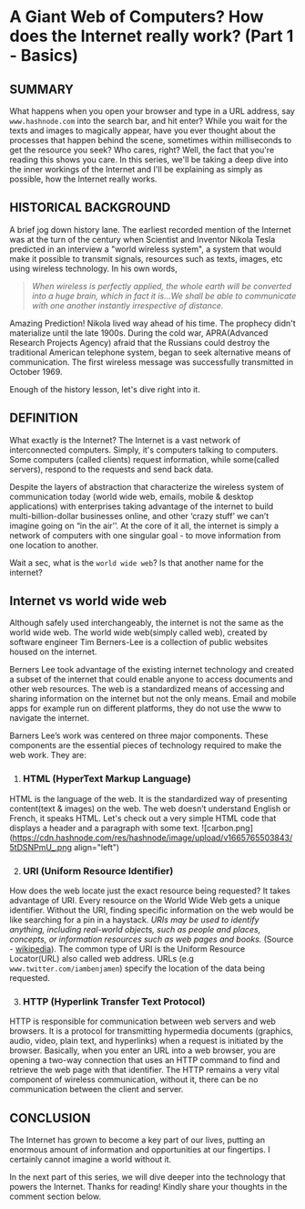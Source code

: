 # A Giant Web of Computers? How does the  Internet really work? (Part 1 - Basics)

## SUMMARY
What happens when you open your browser and type in a URL address, say `www.hashnode.com` into the search bar, and hit enter? While you wait for the texts and images to magically appear, have you ever thought about the processes that happen behind the scene, sometimes within milliseconds to get the resource you seek? Who cares, right? Well, the fact that you're reading this shows you care. In this series, we'll be taking a deep dive into the inner workings of the Internet and I'll be explaining as simply as possible, how the Internet really works. 

## HISTORICAL BACKGROUND
A brief jog down history lane. The earliest recorded mention of the Internet was at the turn of the century when Scientist and Inventor Nikola Tesla predicted in an interview a "world wireless system", a system that would make it possible to transmit signals, resources such as texts, images, etc using wireless technology. In his own words,

>*When wireless is perfectly applied, the whole earth will be converted into a huge brain, which in fact it is...We shall be able to communicate with one another instantly irrespective of distance.*

Amazing Prediction! Nikola lived way ahead of his time. The prophecy didn't materialize until the late 1900s. During the cold war, APRA(Advanced Research Projects Agency) afraid that the Russians could destroy the traditional American telephone system, began to seek alternative means of communication. The first wireless message was successfully transmitted in October 1969.

Enough of the history lesson, let's dive right into it.

## DEFINITION
What exactly is the Internet? The Internet is a vast network of interconnected computers. Simply, it's computers talking to computers. Some computers (called clients) request information, while some(called servers), respond to the requests and send back data. 

Despite the layers of abstraction that characterize the wireless system of communication today (world wide web, emails, mobile & desktop applications) with enterprises taking advantage of the internet to build multi-billion-dollar businesses online, and other ‘crazy stuff’ we can’t imagine going on “in the air’’. At the core of it all, the internet is simply a network of computers with one singular goal - to move information from one location to another.

Wait a sec, what is the `world wide web`? Is that another name for the internet?

## Internet vs world wide web
Although safely used interchangeably, the internet is not the same as the world wide web. The world wide web(simply called web), created by software engineer Tim Berners-Lee is a collection of public websites housed on the internet. 

Berners Lee took advantage of the existing internet technology and created a subset of the internet that could enable anyone to access documents and other web resources. The web is a standardized means of accessing and sharing information on the internet but not the only means. Email and mobile apps for example run on different platforms, they do not use the www to navigate the internet.

Barners Lee’s work was centered on three major components. These components are the essential pieces of technology required to make the web work. They are:

1. ### HTML (HyperText Markup Language)
HTML is the language of the web. It is the standardized way of presenting content(text & images) on the web. The web doesn’t understand English or French, it speaks HTML. Let's check out a very simple HTML code that displays a header and a paragraph with some text.
![carbon.png](https://cdn.hashnode.com/res/hashnode/image/upload/v1665765503843/5tDSNPmU_.png align="left")

2. ### URI (Uniform Resource Identifier)
How does the web locate just the exact resource being requested? It takes advantage of URI. Every resource on the World Wide Web gets a unique identifier. Without the URI, finding specific information on the web would be like searching for a pin in a haystack. *URIs may be used to identify anything, including real-world objects, such as people and places, concepts, or information resources such as web pages and books.* (Source - [wikipedia](https://en.wikipedia.org/wiki/Uniform_Resource_Identifier)). The common type of URI is the Uniform Resource Locator(URL) also called web address. URLs (e.g `www.twitter.com/iambenjamen`) specify the location of the data being requested. 

3. ### HTTP (Hyperlink Transfer Text Protocol)

HTTP is responsible for communication between web servers and web browsers. It is a protocol for transmitting hypermedia documents (graphics, audio, video, plain text, and hyperlinks) when a request is initiated by the browser. Basically, when you enter an URL into a web browser, you are opening a two-way connection that uses an HTTP command to find and retrieve the web page with that identifier. The HTTP remains a very vital component of wireless communication, without it, there can be no communication between the client and server.

## CONCLUSION
The Internet has grown to become a key part of our lives, putting an enormous amount of information and opportunities at our fingertips. I certainly cannot imagine a world without it.

In the next part of this series, we will dive deeper into the technology that powers the Internet.
Thanks for reading! Kindly share your thoughts in the comment section below.